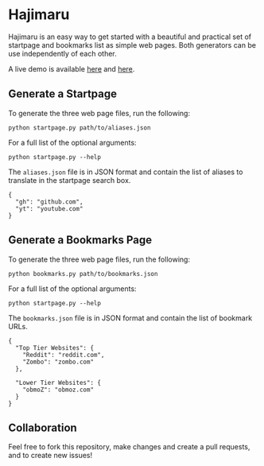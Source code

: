 # Hajimaru

Hajimaru is an easy way to get started with a beautiful and practical set of startpage and bookmarks list as simple web pages.  Both generators can be use independently of each other.

A live demo is available [here](http://t.bourgeois.io/code/hajimaru/startpage.html) and [here](http://t.bourgeois.io/code/hajimaru/bookmarks.html).

Generate a Startpage
--------------------

To generate the three web page files, run the following:

    python startpage.py path/to/aliases.json

For a full list of the optional arguments:

    python startpage.py --help

The `aliases.json` file is in JSON format and contain the list of aliases to translate in the startpage search box.

    {
      "gh": "github.com",
      "yt": "youtube.com"
    }

Generate a Bookmarks Page
-------------------------

To generate the three web page files, run the following:

    python bookmarks.py path/to/bookmarks.json

For a full list of the optional arguments:

    python startpage.py --help

The `bookmarks.json` file is in JSON format and contain the list of bookmark URLs.

    {
      "Top Tier Websites": {
        "Reddit": "reddit.com",
        "Zombo": "zombo.com"
      },

      "Lower Tier Websites": {
        "obmoZ": "obmoz.com"
      }
    }

Collaboration
-------------

Feel free to fork this repository, make changes and create a pull requests, and to create new issues!

